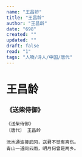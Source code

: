 ```yaml
---
name: "王昌龄"
title: "王昌龄"
author: "王昌龄"
date: "698"
created: ""
updated: ""
draft: false
read: "1"
tags: "人物/诗人/中国/唐代"
---
```


# 王昌龄

### 《送柴侍御》

```
《送柴侍御》
〔唐代〕 王昌龄

沅水通波接武冈，送君不觉有离伤。
青山一道同云雨，明月何曾是两乡。
```
